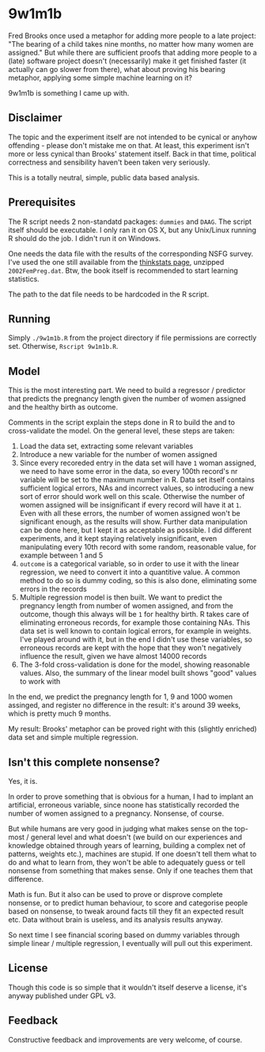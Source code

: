 9w1m1b
===

Fred Brooks once used a metaphor for adding more people to a late project: "The bearing of a child takes nine months, no matter how many women are assigned." But while there are sufficient proofs that adding more people to a (late) software project doesn't (necessarily) make it get finished faster (it actually can go slower from there), what about proving his bearing metaphor, applying some simple machine learning on it?

9w1m1b is something I came up with.

Disclaimer
---

The topic and the experiment itself are not intended to be cynical or anyhow offending - please don't mistake me on that. At least, this experiment isn't more or less cynical than Brooks' statement itself. Back in that time, political correctness and sensibility haven't been taken very seriously.

This is a totally neutral, simple, public data based analysis.

Prerequisites
---

The R script needs 2 non-standatd packages: `dummies` and `DAAG`. The script itself should be executable. I only ran it on OS X, but any Unix/Linux running R should do the job. I didn't run it on Windows.

One needs the data file with the results of the corresponding NSFG survey. I've used the one still available from the [thinkstats page](http://greenteapress.com/thinkstats/nsfg.html), unzipped `2002FemPreg.dat`. Btw, the book itself is recommended to start learning statistics.

The path to the dat file needs to be hardcoded in the R script.

Running
---

Simply `./9w1m1b.R` from the project directory if file permissions are correctly set. Otherwise, `Rscript 9w1m1b.R`.

Model
---

This is the most interesting part. We need to build a regressor / predictor that predicts the pregnancy length given the number of women assigned and the healthy birth as outcome.

Comments in the script explain the steps done in R to build the and to cross-validate the model. On the general level, these steps are taken:

1. Load the data set, extracting some relevant variables
2. Introduce a new variable for the number of women assigned
3. Since every recoreded entry in the data set will have `1` woman assigned, we need to have some error in the data, so every 100th record's nr variable will be set to the maximum number in R. Data set itself contains sufficient logical errors, NAs and incorrect values, so introducing a new sort of error should work well on this scale. Otherwise the number of women assigned will be insignificant if every record will have it at `1`. Even with all these errors, the number of women assigned won't be significant enough, as the results will show. Further data manipulation can be done here, but I kept it as acceptable as possible. I did different experiments, and it kept staying relatively insignificant, even manipulating every 10th record with some random, reasonable value, for example between 1 and 5
4. `outcome` is a categorical variable, so in order to use it with the linear regression, we need to convert it into a quantitive value. A common method to do so is dummy coding, so this is also done, eliminating some errors in the records
5. Multiple regression model is then built. We want to predict the pregnancy length from number of women assigned, and from the outcome, though this always will be `1` for healthy birth. R takes care of eliminating erroneous records, for example those containing NAs. This data set is well known to contain logical errors, for example in weights. I've played around with it, but in the end I didn't use these variables, so erroneous records are kept with the hope that they won't negatively influence the result, given we have almost 14000 records
6. The 3-fold cross-validation is done for the model, showing reasonable values. Also, the summary of the linear model built shows "good" values to work with

In the end, we predict the pregnancy length for 1, 9 and 1000 women assinged, and register no difference in the result: it's around 39 weeks, which is pretty much 9 months.

My result: Brooks' metaphor can be proved right with this (slightly enriched) data set and simple multiple regression.

Isn't this complete nonsense?
---

Yes, it is.

In order to prove something that is obvious for a human, I had to implant an artificial, erroneous variable, since noone has statistically recorded the number of women assigned to a pregnancy. Nonsense, of course.

But while humans are very good in judging what makes sense on the top-most / general level and what doesn't (we build on our experiences and knowledge obtained through years of learning, building a complex net of patterns, weights etc.), machines are stupid. If one doesn't tell them what to do and what to learn from, they won't be able to adequately guess or tell nonsense from something that makes sense. Only if one teaches them that difference.

Math is fun. But it also can be used to prove or disprove complete nonsense, or to predict human behaviour, to score and categorise people based on nonsense, to tweak around facts till they fit an expected result etc. Data without brain is useless, and its analysis results anyway.

So next time I see financial scoring based on dummy variables through simple linear / multiple regression, I eventually will pull out this experiment.

License
---

Though this code is so simple that it wouldn't itself deserve a license, it's anyway published under GPL v3.

Feedback
---

Constructive feedback and improvements are very welcome, of course.